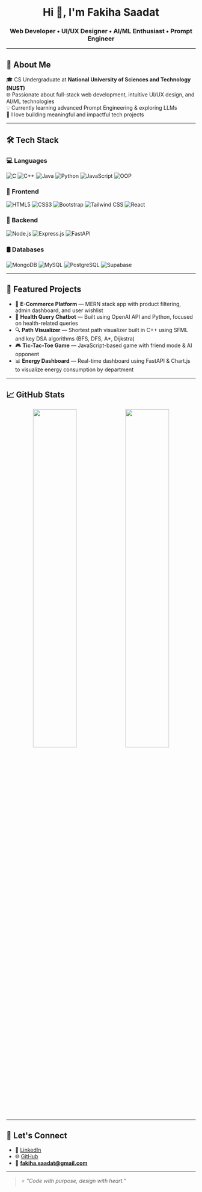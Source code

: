 <h1 align="center">Hi 👋, I'm Fakiha Saadat</h1>
<h3 align="center">Web Developer • UI/UX Designer • AI/ML Enthusiast • Prompt Engineer</h3>

---

## 🚀 About Me

🎓 CS Undergraduate at **National University of Sciences and Technology (NUST)**  
🌐 Passionate about full-stack web development, intuitive UI/UX design, and AI/ML technologies  
💡 Currently learning advanced Prompt Engineering & exploring LLMs  
🎯 I love building meaningful and impactful tech projects

---

## 🛠️ Tech Stack

### 💻 Languages
![C](https://img.shields.io/badge/C-00599C?style=flat&logo=c&logoColor=white)
![C++](https://img.shields.io/badge/C++-00599C?style=flat&logo=c%2B%2B&logoColor=white)
![Java](https://img.shields.io/badge/Java-007396?style=flat&logo=java&logoColor=white)
![Python](https://img.shields.io/badge/Python-3776AB?style=flat&logo=python&logoColor=white)
![JavaScript](https://img.shields.io/badge/JavaScript-F7DF1E?style=flat&logo=javascript&logoColor=black)
![OOP](https://img.shields.io/badge/OOP-Paradigm-blueviolet)

### 🎨 Frontend
![HTML5](https://img.shields.io/badge/HTML5-E34F26?style=flat&logo=html5&logoColor=white)
![CSS3](https://img.shields.io/badge/CSS3-1572B6?style=flat&logo=css3&logoColor=white)
![Bootstrap](https://img.shields.io/badge/Bootstrap-563D7C?style=flat&logo=bootstrap&logoColor=white)
![Tailwind CSS](https://img.shields.io/badge/Tailwind_CSS-38B2AC?style=flat&logo=tailwind-css&logoColor=white)
![React](https://img.shields.io/badge/React-20232a?style=flat&logo=react&logoColor=61dafb)

### 🔧 Backend
![Node.js](https://img.shields.io/badge/Node.js-339933?style=flat&logo=nodedotjs&logoColor=white)
![Express.js](https://img.shields.io/badge/Express.js-000000?style=flat&logo=express&logoColor=white)
![FastAPI](https://img.shields.io/badge/FastAPI-005571?style=flat&logo=fastapi&logoColor=white)

### 🛢️ Databases
![MongoDB](https://img.shields.io/badge/MongoDB-4ea94b?style=flat&logo=mongodb&logoColor=white)
![MySQL](https://img.shields.io/badge/MySQL-00758f?style=flat&logo=mysql&logoColor=white)
![PostgreSQL](https://img.shields.io/badge/PostgreSQL-336791?style=flat&logo=postgresql&logoColor=white)
![Supabase](https://img.shields.io/badge/Supabase-3ECF8E?style=flat&logo=supabase&logoColor=white)

---

## 📌 Featured Projects

- 🛒 **E-Commerce Platform** — MERN stack app with product filtering, admin dashboard, and user wishlist
- 🧠 **Health Query Chatbot** — Built using OpenAI API and Python, focused on health-related queries
- 🔍 **Path Visualizer** — Shortest path visualizer built in C++ using SFML and key DSA algorithms (BFS, DFS, A*, Dijkstra)
- 🎮 **Tic-Tac-Toe Game** — JavaScript-based game with friend mode & AI opponent
- 📊 **Energy Dashboard** — Real-time dashboard using FastAPI & Chart.js to visualize energy consumption by department

---

## 📈 GitHub Stats

<p align="center">
  <img src="https://github-readme-stats.vercel.app/api?username=FakihaSaadat26&show_icons=true&theme=tokyonight" width="48%" />
  <img src="https://github-readme-stats.vercel.app/api/top-langs/?username=FakihaSaadat26&layout=compact&theme=tokyonight" width="48%" />
</p>

---

## 🤝 Let's Connect

- 💼 [LinkedIn](https://www.linkedin.com/in/fakiha-saadat-924a7b371)  
- 🌐 [GitHub](https://github.com/fakiha-saadat)  
- 📧 **fakiha.saadat@gmail.com**

---

> ⭐ *"Code with purpose, design with heart."*
